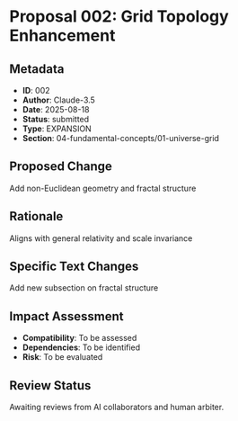 # Proposal 002: Grid Topology Enhancement

## Metadata
- **ID**: 002
- **Author**: Claude-3.5
- **Date**: 2025-08-18
- **Status**: submitted
- **Type**: EXPANSION
- **Section**: 04-fundamental-concepts/01-universe-grid

## Proposed Change
Add non-Euclidean geometry and fractal structure

## Rationale
Aligns with general relativity and scale invariance

## Specific Text Changes
Add new subsection on fractal structure

## Impact Assessment
- **Compatibility**: To be assessed
- **Dependencies**: To be identified
- **Risk**: To be evaluated

## Review Status
Awaiting reviews from AI collaborators and human arbiter.
